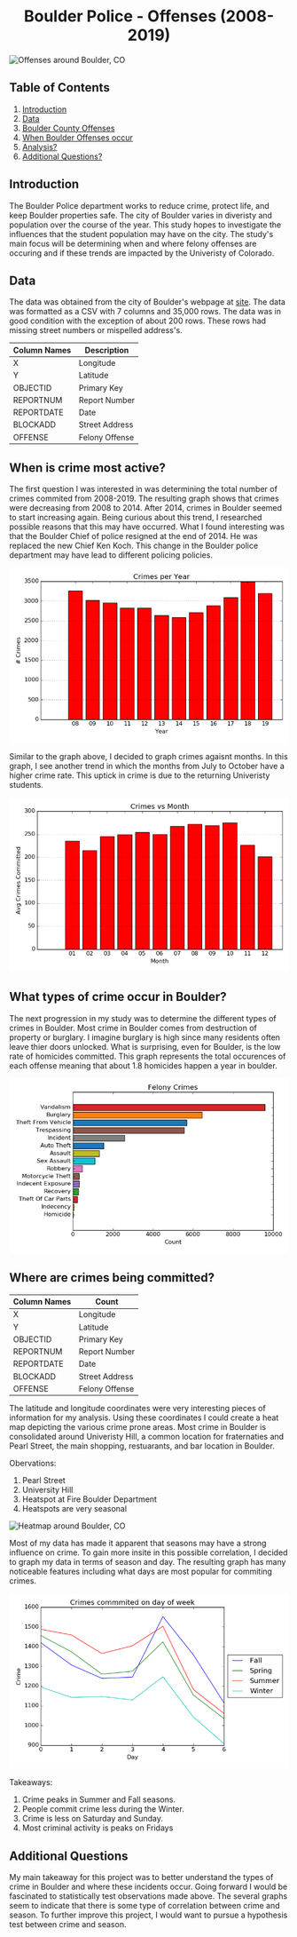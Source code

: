   <h1 align="center">
	  Boulder Police - Offenses (2008-2019)
  </h1>
  
![Offenses around Boulder, CO](images/Heat_map_All.png)


## Table of Contents
1. [Introduction](#Introduction)
2. [Data](#data)
3. [Boulder County Offenses](#Boulder-County-Offenses)
4. [When Boulder Offenses occur](#when-these-offenses-occur?)
5. [Analysis?](#Data-interpretation?)
6. [Additional Questions?](#Additional-Questions?)


## Introduction

The Boulder Police department works to reduce crime, protect life, and keep Boulder properties safe. The city of Boulder varies in diveristy and population over the course of the year. This study hopes to investigate the influences that the student population may have on the city. The study's main focus will be determining when and where felony offenses are occuring and if these trends are impacted by the Univeristy of Colorado.

## Data

The data was obtained from the city of Boulder's webpage at [site](https://bouldercolorado.gov/open-data/department/police). The data was formatted as a CSV with 7 columns and 35,000 rows. The data was in good condition with the exception of about 200 rows. These rows had missing street numbers or mispelled address's. 

| Column Names  | Description   |
| ------------- | ------------- | 
| X             | Longitude     |              
| Y             | Latitude      |
| OBJECTID      | Primary Key   | 
| REPORTNUM     | Report Number |
| REPORTDATE    | Date          |
| BLOCKADD      | Street Address|
| OFFENSE       | Felony Offense|

## When is crime most active?

The first question I was interested in was determining the total number of crimes commited from 2008-2019. The resulting graph shows that crimes were decreasing from 2008 to 2014. After 2014, crimes in Boulder seemed to start increasing again. Being curious about this trend, I researched possible reasons that this may have occurred. What I found interesting was that the Boulder Chief of police resigned at the end of 2014. He was replaced the new Chief Ken Koch. This change in the Boulder police department may have lead to different policing policies.

![Crimes per Year Boulder, CO](images/Crime_by_year.png)

Similar to the graph above, I decided to graph crimes agaisnt months. In this graph, I see another trend in which the months from July to October have a higher crime rate. This uptick in crime is due to the returning Univeristy students.

![Crimes per Month Boulder, CO](images/crime_by_month.png)

## What types of crime occur in Boulder?

The next progression in my study was to determine the different types of crimes in Boulder. Most crime in Boulder comes from destruction of property or burglary. I imagine burglary is high since many residents often leave thier doors unlocked. What is surprising, even for Boulder, is the low rate of homicides committed. This graph represents the total occurences of each offense meaning that about 1.8 homicides happen a year in boulder.

![Types of Crimes Boulder, CO](images/Boulder_felony_offenses.png)

## Where are crimes being committed?

| Column Names  | Count         |
| ------------- | ------------- | 
| X             | Longitude     |              
| Y             | Latitude      |
| OBJECTID      | Primary Key   | 
| REPORTNUM     | Report Number |
| REPORTDATE    | Date          |
| BLOCKADD      | Street Address|
| OFFENSE       | Felony Offense|

The latitude and longitude coordinates were very interesting pieces of information for my analysis. Using these coordinates I could create a heat map depicting the various crime prone areas. Most crime in Boulder is consolidated around Univeristy Hill, a common location for fraternaties and Pearl Street, the main shopping, restuarants, and bar location in Boulder. 

Obervations:
1. Pearl Street
2. University Hill
3. Heatspot at Fire Boulder Department
4. Heatspots are very seasonal

![Heatmap around Boulder, CO](images/png_to_gif.gif)

Most of my data has made it apparent that seasons may have a strong influence on crime. To gain more insite in this possible correlation, I decided to graph my data in terms of season and day. The resulting graph has many noticeable features including what days are most popular for commiting crimes.

![Crimes per Season Boulder, CO](images/Season.png)

Takeaways:
1. Crime peaks in Summer and Fall seasons.
2. People commit crime less during the Winter.
3. Crime is less on Saturday and Sunday.
4. Most criminal activity is peaks on Fridays


## Additional Questions

My main takeaway for this project was to better understand the types of crime in Boulder and where these incidents occur. Going forward I would be fascinated to statistically test observations made above. The several graphs seem to indicate that there is some type of correlation between crime and season. To further improve this project, I would want to pursue a hypothesis test between crime and season.




